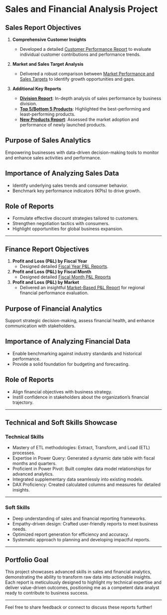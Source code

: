 # Sales and Financial Analysis Project

## Sales Report Objectives  

1. **Comprehensive Customer Insights**  
   - Developed a detailed [Customer Performance Report](https://github.com/prudhvi1029/Excel-Sales-Analytics/blob/main/Sales_Reports/Customer%20Performance%20Report.pdf) to evaluate individual customer contributions and performance trends.  

2. **Market and Sales Target Analysis**  
   - Delivered a robust comparison between [Market Performance and Sales Targets](https://github.com/prudhvi1029/Excel-Sales-Analytics/blob/main/Sales_Reports/Market%20Performance%20vs%20Target%20Report.pdf) to identify growth opportunities and gaps.  

3. **Additional Key Reports**  
   - **[Division Report](https://github.com/prudhvi1029/Excel-Sales-Analytics/blob/main/Sales_Reports/Division%20Report.pdf)**: In-depth analysis of sales performance by business division.  
   - **[Top 5/Bottom 5 Products](https://github.com/prudhvi1029/Excel-Sales-Analytics/blob/main/Sales_Reports/top%205%20bottom%205.pdf)**: Highlighted the best-performing and least-performing products.  
   - **[New Products Report](https://github.com/prudhvi1029/Excel-Sales-Analytics/blob/main/Sales_Reports/New%20Products%202021.pdf)**: Assessed the market adoption and performance of newly launched products.  



## Purpose of Sales Analytics  
Empowering businesses with data-driven decision-making tools to monitor and enhance sales activities and performance.  



## Importance of Analyzing Sales Data  
- Identify underlying sales trends and consumer behavior.  
- Benchmark key performance indicators (KPIs) to drive growth.  



## Role of Reports  
- Formulate effective discount strategies tailored to customers.  
- Strengthen negotiation tactics with consumers.  
- Highlight opportunities for global business expansion.  

---

## Finance Report Objectives  

1. **Profit and Loss (P&L) by Fiscal Year**  
   - Designed detailed [Fiscal Year P&L Reports](https://github.com/prudhvi1029/Excel-Sales-Analytics/blob/main/Financial_Reorts/P%26L%20Statement%20by%20Fiscal%20Year.pdf).  
2. **Profit and Loss (P&L) by Fiscal Month**
   - Designed detailed [Fiscal Month P&L Reports](https://github.com/prudhvi1029/Excel-Sales-Analytics/blob/main/Financial_Reorts/P%26L%20Statement%20by%20Months.pdf)
2. **Profit and Loss (P&L) by Market**  
   - Delivered an insightful [Market-Based P&L Report](https://github.com/prudhvi1029/Excel-Sales-Analytics/blob/main/Financial_Reorts/P%26L%20Statement%20by%20Markets.pdf) for regional financial performance evaluation.  



## Purpose of Financial Analytics  
Support strategic decision-making, assess financial health, and enhance communication with stakeholders.  



## Importance of Analyzing Financial Data  
- Enable benchmarking against industry standards and historical performance.  
- Provide a solid foundation for budgeting and forecasting.  



## Role of Reports  
- Align financial objectives with business strategy.  
- Instill confidence in stakeholders about the organization’s financial trajectory.  

---

## Technical and Soft Skills Showcase  

### Technical Skills  
- Mastery of ETL methodologies: Extract, Transform, and Load (ETL) processes.  
- Expertise in Power Query: Generated a dynamic date table with fiscal months and quarters.  
- Proficient in Power Pivot: Built complex data model relationships for advanced analytics.  
- Integrated supplementary data seamlessly into existing models.  
- DAX Proficiency: Created calculated columns and measures for detailed insights.  

---

### Soft Skills  
- Deep understanding of sales and financial reporting frameworks.  
- Empathy-driven design: Crafted user-friendly reports to meet business needs.  
- Optimized report generation for efficiency and accuracy.  
- Systematic approach to planning and developing impactful reports.  

---

## Portfolio Goal  
This project showcases advanced skills in sales and financial analytics, demonstrating the ability to transform raw data into actionable insights. Each report is meticulously designed to highlight my technical expertise and deliver value-driven outcomes, positioning me as a competent data analyst ready to contribute to business success.  

---

Feel free to share feedback or connect to discuss these reports further!  
